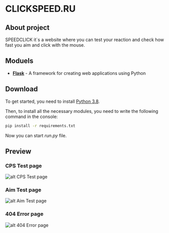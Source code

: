 # CLICKSPEED.RU
## About project
SPEEDCLICK it`s a website where you can test your reaction and check how fast you aim and click with the mouse.

## Moduels
* **[Flask](https://flask.palletsprojects.com/en/master/)** - A framework for creating web applications using Python

## Download
To get started, you need to install [Python 3.8](https://www.python.org/downloads/release/python-380/).

Then, to install all the necessary modules, you need to write the following command in the console:
```sh
pip install -r requirements.txt
```
Now you can start *run.py* file.

## Preview
### CPS Test page
![alt CPS Test page](https://skrinshoter.ru/i/250721/udgIfgoW.png?download=1&name=Скриншот%2025-07-2021%2013:43:30.png)
### Aim Test page
![alt Aim Test page](https://skrinshoter.ru/i/290721/BuMme20F.png?download=1&name=Скриншот%2029-07-2021%2014:02:58.png)
### 404 Error page
![alt 404 Error page](https://skrinshoter.ru/i/250721/hghDhZqT.png?download=1&name=Скриншот%2025-07-2021%2013:44:11.png)
